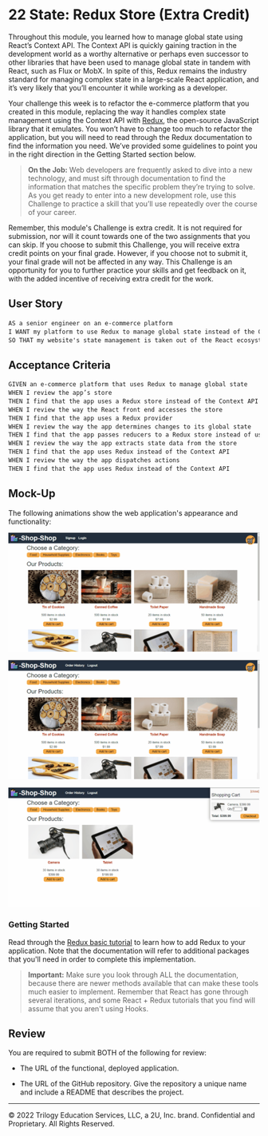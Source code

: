 # 22 State: Redux Store (Extra Credit)

Throughout this module, you learned how to manage global state using React’s Context API. The Context API is quickly gaining traction in the development world as a worthy alternative or perhaps even successor to other libraries that have been used to manage global state in tandem with React, such as Flux or MobX. In spite of this, Redux remains the industry standard for managing complex state in a large-scale React application, and it’s very likely that you’ll encounter it while working as a developer.

Your challenge this week is to refactor the e-commerce platform that you created in this module, replacing the way it handles complex state management using the Context API with [Redux](https://redux.js.org/), the open-source JavaScript library that it emulates. You won’t have to change too much to refactor the application, but you will need to read through the Redux documentation to find the information you need. We’ve provided some guidelines to point you in the right direction in the Getting Started section below.

> **On the Job:** Web developers are frequently asked to dive into a new technology, and must sift through documentation to find the information that matches the specific problem they’re trying to solve. As you get ready to enter into a new development role, use this Challenge to practice a skill that you’ll use repeatedly over the course of your career.

Remember, this module's Challenge is extra credit. It is not required for submission, nor will it count towards one of the two assignments that you can skip. If you choose to submit this Challenge, you will receive extra credit points on your final grade. However, if you choose not to submit it, your final grade will not be affected in any way. This Challenge is an opportunity for you to further practice your skills and get feedback on it, with the added incentive of receiving extra credit for the work.

## User Story

```md
AS a senior engineer on an e-commerce platform
I WANT my platform to use Redux to manage global state instead of the Context API
SO THAT my website's state management is taken out of the React ecosystem
```

## Acceptance Criteria

```md
GIVEN an e-commerce platform that uses Redux to manage global state
WHEN I review the app’s store
THEN I find that the app uses a Redux store instead of the Context API
WHEN I review the way the React front end accesses the store
THEN I find that the app uses a Redux provider
WHEN I review the way the app determines changes to its global state
THEN I find that the app passes reducers to a Redux store instead of using the Context API
WHEN I review the way the app extracts state data from the store
THEN I find that the app uses Redux instead of the Context API
WHEN I review the way the app dispatches actions
THEN I find that the app uses Redux instead of the Context API
```

## Mock-Up

The following animations show the web application's appearance and functionality:

![Demo #1](./Assets/22-state-homework-demo-01.gif)

![Demo #2](./Assets/22-state-homework-demo-02.gif)

![Demo #3](./Assets/22-state-homework-demo-03.gif)

### Getting Started

Read through the [Redux basic tutorial](https://redux.js.org/basics/basic-tutorial) to learn how to add Redux to your application. Note that the documentation will refer to additional packages that you'll need in order to complete this implementation.

> **Important:** Make sure you look through ALL the documentation, because there are newer methods available that can make these tools much easier to implement. Remember that React has gone through several iterations, and some React + Redux tutorials that you find will assume that you aren't using Hooks.

## Review

You are required to submit BOTH of the following for review:

* The URL of the functional, deployed application.

* The URL of the GitHub repository. Give the repository a unique name and include a README that describes the project.

- - -
© 2022 Trilogy Education Services, LLC, a 2U, Inc. brand. Confidential and Proprietary. All Rights Reserved.
